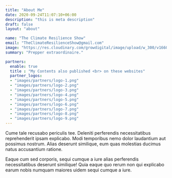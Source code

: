 ```yaml
---
title: "About Me"
date: 2020-09-24T11:07:10+06:00
description: "this is meta description"
draft: false
layout: "about"

name: "The Climate Resilience Show"
email: "TheClimateResilienceShow@gmail.com"
image: "https://res.cloudinary.com/growdigital/image/upload/w_300/v1660493247/climateresilience/earthrise.jpg"
summary: "Prepper extraordinaire."

partners:
  enable: true
  title : "My Contents also published <br> on these websites"
  partner_logos:
  - "images/partners/logo-1.png"
  - "images/partners/logo-2.png"
  - "images/partners/logo-3.png"
  - "images/partners/logo-4.png"
  - "images/partners/logo-5.png"
  - "images/partners/logo-6.png"
  - "images/partners/logo-7.png"
  - "images/partners/logo-8.png"
  - "images/partners/logo-9.png"
---
```


Cume tale recusabo periculis tee. Deleniti perferendis necessitatibus reprehenderit ipsam explicabo. Modi temporibus nemo dolor laudantium aut possimus nostrum. Alias deserunt similique, eum quas molestias ducimus natus accusantium ratione.

Eaque cum sed corporis, sequi cumque a iure alias perferendis necessitatibus deserunt similique! Quia eaque quo rerum non qui explicabo earum nobis numquam maiores uidem sequi cumque a iure.
